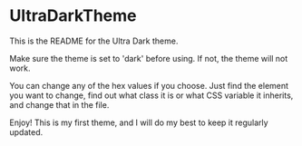 # UltraDarkTheme
This is the README for the Ultra Dark theme.

Make sure the theme is set to 'dark' before using. If not, the theme will not work.

You can change any of the hex values if you choose. Just find the element you want to change, find out what class it is or what CSS variable it inherits, and change that in the file.

Enjoy! This is my first theme, and I will do my best to keep it regularly updated.

